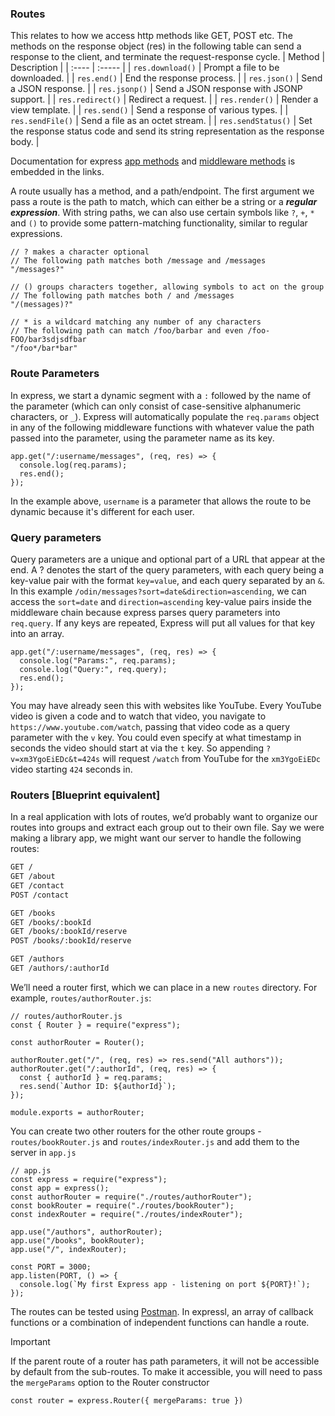 ### Routes 
This relates to how we access http methods like GET, POST etc. The methods on the response object (res) in the following table 
can send a response to the client, and terminate the request-response cycle.
| Method | Description |
| :---- | :----- |
| `res.download()` | Prompt a file to be downloaded. |
| `res.end()` | End the response process. |
| `res.json()` | Send a JSON response. |
| `res.jsonp()` | Send a JSON response with JSONP support. |
| `res.redirect()` | Redirect a request. |
| `res.render()` | Render a view template. |
| `res.send()` | Send a response of various types. |
| `res.sendFile()` | Send a file as an octet stream. |
| `res.sendStatus()` | Set the response status code and send its string representation as the response body. |

Documentation for express [app methods](https://expressjs.com/en/api.html#app.methods) and 
[middleware methods](https://expressjs.com/en/api.html#express.methods) is embedded in the links. <br>

A route usually has a method, and a path/endpoint. The first argument we pass a route is the path to match, which can either be 
a string or a ***regular expression***. With string paths, we can also use certain symbols like `?`, `+`, `*` and `()` to provide 
some pattern-matching functionality, similar to regular expressions.
```JS
// ? makes a character optional
// The following path matches both /message and /messages
"/messages?"

// () groups characters together, allowing symbols to act on the group
// The following path matches both / and /messages
"/(messages)?"

// * is a wildcard matching any number of any characters
// The following path can match /foo/barbar and even /foo-FOO/bar3sdjsdfbar
"/foo*/bar*bar"
```

### Route Parameters
In express, we start a dynamic segment with a `:` followed by the name of the parameter (which can only consist of case-sensitive 
alphanumeric characters, or `_`). Express will automatically populate the `req.params` object in any of the following middleware 
functions with whatever value the path passed into the parameter, using the parameter name as its key.
```JS
app.get("/:username/messages", (req, res) => {
  console.log(req.params);
  res.end();
});
```
In the example above, `username` is a parameter that allows the route to be dynamic because it's different for each user.

### Query parameters
Query parameters are a unique and optional part of a URL that appear at the end. A ? denotes the start of the query parameters, 
with each query being a key-value pair with the format `key=value`, and each query separated by an `&`. In this example 
`/odin/messages?sort=date&direction=ascending`, we can access the `sort=date` and `direction=ascending` key-value pairs inside 
the middleware chain because express parses query parameters into `req.query`. If any keys are repeated, Express will put all 
values for that key into an array.
```JS
app.get("/:username/messages", (req, res) => {
  console.log("Params:", req.params);
  console.log("Query:", req.query);
  res.end();
});
```
You may have already seen this with websites like YouTube. Every YouTube video is given a code and to watch that video, you 
navigate to `https://www.youtube.com/watch`, passing that video code as a query parameter with the `v` key. You could even specify 
at what timestamp in seconds the video should start at via the `t` key. So appending `?v=xm3YgoEiEDc&t=424s` will request `/watch` from YouTube for the `xm3YgoEiEDc` video starting `424` seconds in.


### Routers [Blueprint equivalent]
In a real application with lots of routes, we’d probably want to organize our routes into groups and extract each group out to 
their own file. Say we were making a library app, we might want our server to handle the following routes:
```bash
GET /
GET /about
GET /contact
POST /contact

GET /books
GET /books/:bookId
GET /books/:bookId/reserve
POST /books/:bookId/reserve

GET /authors
GET /authors/:authorId
```
We’ll need a router first, which we can place in a new `routes` directory. For example, `routes/authorRouter.js`:
```JS
// routes/authorRouter.js
const { Router } = require("express");

const authorRouter = Router();

authorRouter.get("/", (req, res) => res.send("All authors"));
authorRouter.get("/:authorId", (req, res) => {
  const { authorId } = req.params;
  res.send(`Author ID: ${authorId}`);
});

module.exports = authorRouter;
```
You can create two other routers for the other route groups - `routes/bookRouter.js` and `routes/indexRouter.js` and add them to 
the server in `app.js`
```JS
// app.js
const express = require("express");
const app = express();
const authorRouter = require("./routes/authorRouter");
const bookRouter = require("./routes/bookRouter");
const indexRouter = require("./routes/indexRouter");

app.use("/authors", authorRouter);
app.use("/books", bookRouter);
app.use("/", indexRouter);

const PORT = 3000;
app.listen(PORT, () => {
  console.log(`My first Express app - listening on port ${PORT}!`);
});
```
The routes can be tested using [Postman](https://www.postman.com/downloads/). In expressl, an array of callback functions or a 
combination of independent functions can handle a route.

> [!Important]
> If the parent route of a router has path parameters, it will not be accessible by default from the sub-routes. To make it 
    accessible, you will need to pass the `mergeParams` option to the Router constructor
```JS
const router = express.Router({ mergeParams: true })
```